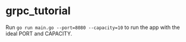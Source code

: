 # grpc_tutorial

Run `go run main.go --port=8080 --capacity=10` to run the app with the ideal PORT and CAPACITY.
